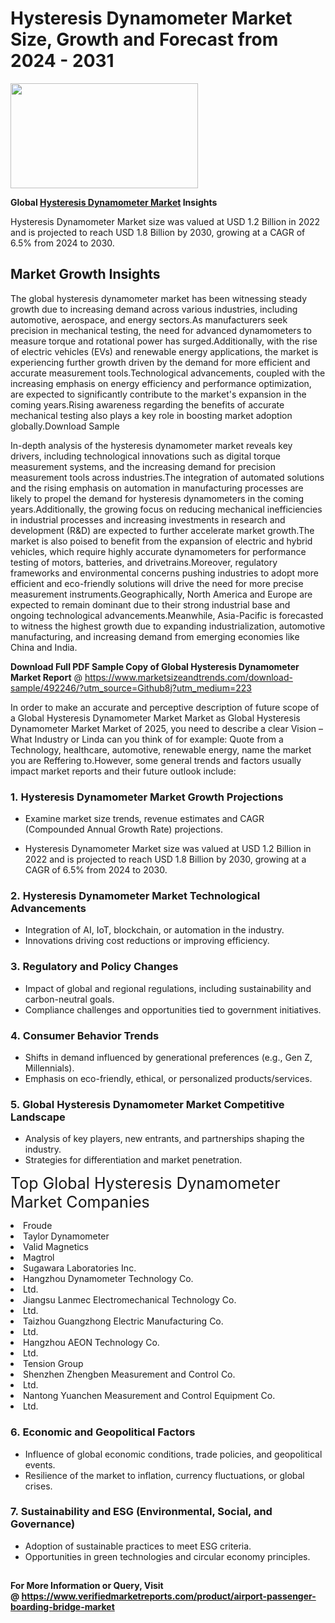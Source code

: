 <H1>Hysteresis Dynamometer Market Size, Growth and Forecast from 2024 - 2031</H1><img class="aligncenter size-medium wp-image-584254" src="https://thirdeyenews.in/wp-content/uploads/2024/09/Global-Market-Research-300x168.jpeg" alt="" width="300" height="168" /><p><strong>Global&nbsp;<a href="https://www.marketsizeandtrends.com/download-sample/492246/?utm_source=Github8j?utm_medium=223">Hysteresis Dynamometer Market</a> Insights</strong></p><p>Hysteresis Dynamometer Market size was valued at USD 1.2 Billion in 2022 and is projected to reach USD 1.8 Billion by 2030, growing at a CAGR of 6.5% from 2024 to 2030.</p><p><h2>Market Growth Insights</h2> <p>The global hysteresis dynamometer market has been witnessing steady growth due to increasing demand across various industries, including automotive, aerospace, and energy sectors.As manufacturers seek precision in mechanical testing, the need for advanced dynamometers to measure torque and rotational power has surged.Additionally, with the rise of electric vehicles (EVs) and renewable energy applications, the market is experiencing further growth driven by the demand for more efficient and accurate measurement tools.Technological advancements, coupled with the increasing emphasis on energy efficiency and performance optimization, are expected to significantly contribute to the market's expansion in the coming years.Rising awareness regarding the benefits of accurate mechanical testing also plays a key role in boosting market adoption globally.Download Sample</p> <p>In-depth analysis of the hysteresis dynamometer market reveals key drivers, including technological innovations such as digital torque measurement systems, and the increasing demand for precision measurement tools across industries.The integration of automated solutions and the rising emphasis on automation in manufacturing processes are likely to propel the demand for hysteresis dynamometers in the coming years.Additionally, the growing focus on reducing mechanical inefficiencies in industrial processes and increasing investments in research and development (R&D) are expected to further accelerate market growth.The market is also poised to benefit from the expansion of electric and hybrid vehicles, which require highly accurate dynamometers for performance testing of motors, batteries, and drivetrains.Moreover, regulatory frameworks and environmental concerns pushing industries to adopt more efficient and eco-friendly solutions will drive the need for more precise measurement instruments.Geographically, North America and Europe are expected to remain dominant due to their strong industrial base and ongoing technological advancements.Meanwhile, Asia-Pacific is forecasted to witness the highest growth due to expanding industrialization, automotive manufacturing, and increasing demand from emerging economies like China and India.</p><p><span class=""><strong>Download Full PDF Sample Copy of Global Hysteresis Dynamometer Market Report</strong> @ <a href="https://www.marketsizeandtrends.com/download-sample/492246/?utm_source=Github8j?utm_medium=223" target="_blank">https://www.marketsizeandtrends.com/download-sample/492246/?utm_source=Github8j?utm_medium=223</a></span></p><p>In order to make an accurate and perceptive description of future scope of a Global&nbsp;Hysteresis Dynamometer Market Market as Global&nbsp;Hysteresis Dynamometer Market Market of 2025, you need to describe a clear Vision &ndash; What Industry or Linda can you think of for example: Quote from a Technology, healthcare, automotive, renewable energy, name the market you are Reffering to.However, some general trends and factors usually impact market reports and their future outlook include:</p><h3>1.&nbsp;<strong>Hysteresis Dynamometer Market Growth Projections</strong></h3><ul><li>Examine market size trends, revenue estimates and CAGR (Compounded Annual Growth Rate) projections.</li><li><p>Hysteresis Dynamometer Market size was valued at USD 1.2 Billion in 2022 and is projected to reach USD 1.8 Billion by 2030, growing at a CAGR of 6.5% from 2024 to 2030.</p></li></ul><h3>2.&nbsp;<strong>Hysteresis Dynamometer Market Technological Advancements</strong></h3><ul><li>Integration of AI, IoT, blockchain, or automation in the industry.</li><li>Innovations driving cost reductions or improving efficiency.</li></ul><h3>3.&nbsp;<strong>Regulatory and Policy Changes</strong></h3><ul><li>Impact of global and regional regulations, including sustainability and carbon-neutral goals.</li><li>Compliance challenges and opportunities tied to government initiatives.</li></ul><h3>4.&nbsp;<strong>Consumer Behavior Trends</strong></h3><ul><li>Shifts in demand influenced by generational preferences (e.g., Gen Z, Millennials).</li><li>Emphasis on eco-friendly, ethical, or personalized products/services.</li></ul><h3>5.&nbsp;<strong>Global Hysteresis Dynamometer Market Competitive Landscape</strong></h3><ul><li>Analysis of key players, new entrants, and partnerships shaping the industry.</li><li>Strategies for differentiation and market penetration.</li></ul><p data-pm-slice="1 1 []"><span style="color: inherit; font-family: inherit; font-size: 25px;">Top Global Hysteresis Dynamometer Market Companies</span></p><div class="" data-test-id=""><p><li>Froude</li><li> Taylor Dynamometer</li><li> Valid Magnetics</li><li> Magtrol</li><li> Sugawara Laboratories Inc.</li><li> Hangzhou Dynamometer Technology Co.</li><li> Ltd.</li><li> Jiangsu Lanmec Electromechanical Technology Co.</li><li> Ltd.</li><li> Taizhou Guangzhong Electric Manufacturing Co.</li><li> Ltd.</li><li> Hangzhou AEON Technology Co.</li><li> Ltd.</li><li> Tension Group</li><li> Shenzhen Zhengben Measurement and Control Co.</li><li> Ltd.</li><li> Nantong Yuanchen Measurement and Control Equipment Co.</li><li> Ltd.</li></p></div><h3>6.&nbsp;<strong>Economic and Geopolitical Factors</strong></h3><ul><li>Influence of global economic conditions, trade policies, and geopolitical events.</li><li>Resilience of the market to inflation, currency fluctuations, or global crises.</li></ul><h3>7.&nbsp;<strong>Sustainability and ESG (Environmental, Social, and Governance)</strong></h3><ul><li>Adoption of sustainable practices to meet ESG criteria.</li><li>Opportunities in green technologies and circular economy principles.</li></ul><h2><strong style="font-size: 14px;">For More Information or Query, Visit @&nbsp;</strong><a style="background-color: #ffffff; font-size: 14px;" href="https://www.marketsizeandtrends.com/report/hysteresis-dynamometer-market/" target="_blank">https://www.verifiedmarketreports.com/product/airport-passenger-boarding-bridge-market</a></h2>
